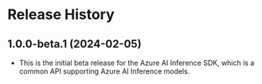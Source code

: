 # Release History

## 1.0.0-beta.1 (2024-02-05)

- This is the initial beta release for the Azure AI Inference SDK, which is a common API supporting Azure AI Inference models.

